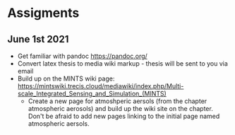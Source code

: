 # Assigments 

## June 1st 2021
- Get familiar with pandoc https://pandoc.org/
- Convert latex thesis to media wiki markup - thesis will be sent to you via email
- Build up on the MINTS wiki page: https://mintswiki.trecis.cloud/mediawiki/index.php/Multi-scale_Integrated_Sensing_and_Simulation_(MINTS)
  - Create a new page for atmoshperic aersols (from the chapter atmospheric aerosols) and build up the wiki site on the chapter. Don't be afraid to add new pages linking to the initial page named atmospheric aersols. 
